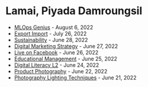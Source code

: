 # Lamai, Piyada Damroungsil
+ [MLOps Genius](cert/2022-08-06_MLOps-Genius.pdf) - August 6, 2022
+ [Export Import](cert/2022-07-26_TPQi-Export-Import.pdf) - July 26, 2022
+ [Sustainability](cert/2022-06-28_TPQi-Sustainability.pdf) - June 28, 2022
+ [Digital Marketing Strategy](cert/2022-06-27_TPQi-Digital-Marketing-Strategy.pdf) - June 27, 2022
+ [Live on Facebook](cert/2022-06-26_TPQi-Live-on-Facebook-app.pdf) - June 26, 2022
+ [Educational Management](cert/2022-06-25_TPQi-Edu-Mgnt.pdf) - June 25, 2022
+ [Digital Literacy L2](cert/2022-06-24_TPQi-Digital-Literacy-L2.pdf) - June 24, 2022
+ [Product Photography](cert/2022-06-22_TPQi-Product-Photography.pdf) - June 22, 2022
+ [Photography Lighting Techniques](cert/2022-06-21_TPQi-Photography-Lighting-Techniques.pdf) - June 21, 2022
